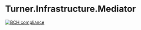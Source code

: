 # Turner.Infrastructure.Mediator

[![BCH compliance](https://bettercodehub.com/edge/badge/turner-industries/Turner.Infrastructure.Mediator?branch=master)](https://bettercodehub.com/)
